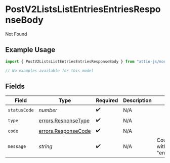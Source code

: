 # PostV2ListsListEntriesEntriesResponseBody

Not Found

## Example Usage

```typescript
import { PostV2ListsListEntriesEntriesResponseBody } from "attio-js/models/errors";

// No examples available for this model
```

## Fields

| Field                                                      | Type                                                       | Required                                                   | Description                                                | Example                                                    |
| ---------------------------------------------------------- | ---------------------------------------------------------- | ---------------------------------------------------------- | ---------------------------------------------------------- | ---------------------------------------------------------- |
| `statusCode`                                               | *number*                                                   | :heavy_check_mark:                                         | N/A                                                        |                                                            |
| `type`                                                     | [errors.ResponseType](../../models/errors/responsetype.md) | :heavy_check_mark:                                         | N/A                                                        |                                                            |
| `code`                                                     | [errors.ResponseCode](../../models/errors/responsecode.md) | :heavy_check_mark:                                         | N/A                                                        |                                                            |
| `message`                                                  | *string*                                                   | :heavy_check_mark:                                         | N/A                                                        | Could not find list with slug/ID "enterprise_sales".       |